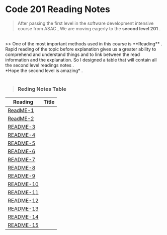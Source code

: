 # Code 201 Reading Notes

> After passing the first level in the software development intensive course from ASAC , We are moving eagerly to the **second level 201** .
<br>
>> One of the most important methods used in this course is **Reading** .
Rapid reading of the topic before explanation gives us a greater ability to comprehend and understand things and to link between the read information and the explanation.
So I designed a table that will contain all the second level readings notes .
<br>
*Hope the second level is amazing* .
<br>
<br>

> ### Reding Notes Table 

| Reading      | Title  |
| -------------| -------|
| [ReadME-1]() |        |
| [ReadME-2]() |        |
| [README-3]() |        |
| [README-4]() |        |
| [README-5]() |        |
| [README-6]() |        |
| [README-7]() |        |
| [README-8]() |        |
| [README-9]() |        |
| [README-10]()|        |
| [README-11]()|        |
| [README-12]()|        |
| [README-13]()|        |
| [README-14]()|        |
| [README-15]()|        |